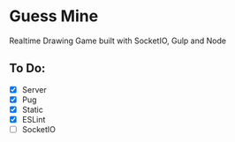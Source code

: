 # Guess Mine

Realtime Drawing Game built with SocketIO, Gulp and Node


## To Do:

- [x] Server
- [x] Pug
- [x] Static
- [x] ESLint
- [ ] SocketIO
